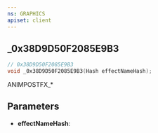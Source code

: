 ```yaml
---
ns: GRAPHICS
apiset: client
---
```

## _0x38D9D50F2085E9B3

```c
// 0x38D9D50F2085E9B3
void _0x38D9D50F2085E9B3(Hash effectNameHash);
```

ANIMPOSTFX_*

## Parameters
* **effectNameHash**:



